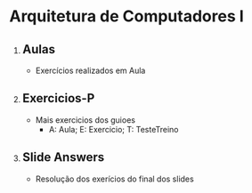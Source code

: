# Arquitetura de Computadores I
1. ## Aulas
    - Exercícios realizados em Aula
2. ## Exercicios-P
    - Mais exercicios dos guioes
        - A: Aula; E: Exercicio; T: TesteTreino 
3. ## Slide Answers
    - Resolução dos exerícios do final dos slides